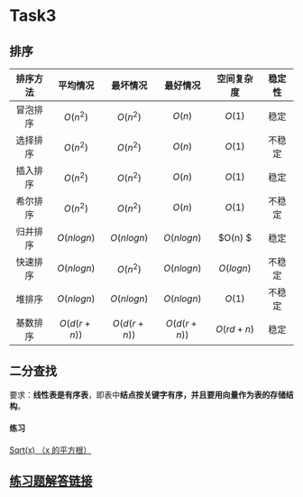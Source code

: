 # Task3

## 排序
|排序方法|平均情况|最坏情况|最好情况|空间复杂度|稳定性|
|:-:|:-:|:-:|:-:|:-:|:-:|
|冒泡排序|$O(n^2)$|$O(n^2)$|$O(n)$|$O(1)$|稳定|
|选择排序|$O(n^2)$|$O(n^2)$|$O(n)$|$O(1)$|不稳定|
|插入排序|$O(n^2)$|$O(n^2)$|$O(n)$|$O(1)$|稳定|
|希尔排序|$O(n^2)$|$O(n^2)$|$O(n)$|$O(1)$|不稳定|
|归并排序|$O(nlogn)$|$O(nlogn)$|$O(nlogn)$|$O(n) $|稳定|
|快速排序|$O(nlogn)$|$O(n^2)$|$O(nlogn)$|$O(logn)$|不稳定|
|堆排序|$O(nlogn)$|$O(nlogn)$|$O(nlogn)$|$O(1)$|不稳定|
|基数排序|$O(d(r+n))$|$O(d(r+n))$|$O(d(r+n))$|$O(rd+n)$|稳定|



## 二分查找

要求：**线性表是有序表**，即表中**结点按关键字有序，并且要用向量作为表的存储结构**。

#### 练习

[Sqrt(x) （x 的平方根）](https://leetcode-cn.com/problems/sqrtx/)



## [练习题解答链接](https://github.com/SkyeLan/DataWhaleCoding/tree/master/Leetcode)